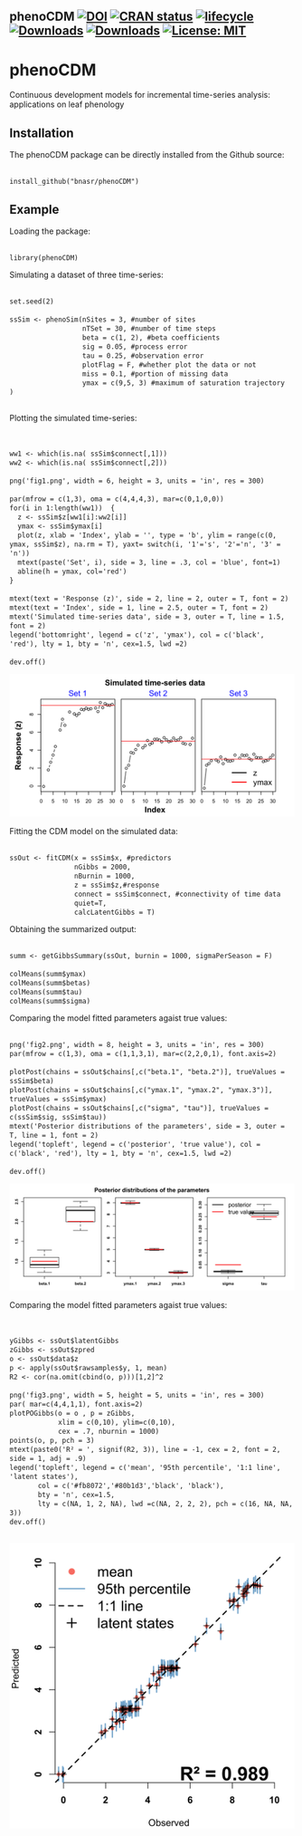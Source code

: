 ## phenoCDM [![DOI](https://zenodo.org/badge/DOI/10.5281/zenodo.1204614.svg)](https://doi.org/10.5281/zenodo.1204614) [![CRAN status](http://www.r-pkg.org/badges/version-last-release/phenoCDM)](https://cran.r-project.org/package=phenoCDM) [![lifecycle](https://img.shields.io/badge/lifecycle-stable-brightgreen.svg)](https://www.tidyverse.org/lifecycle/#stable) [![Downloads](http://cranlogs.r-pkg.org/badges/phenoCDM?color=brightgreen)](http://www.r-pkg.org/pkg/phenoCDM) [![Downloads](http://cranlogs.r-pkg.org/badges/grand-total/phenoCDM?color=brightgreen)](http://www.r-pkg.org/pkg/phenoCDM) [![License: MIT](https://img.shields.io/badge/License-MIT-yellow.svg)](https://opensource.org/licenses/MIT)
 

# phenoCDM
Continuous development models for incremental time-series analysis: applications on leaf phenology



## Installation
The phenoCDM package can be directly installed from the Github source:

```{r, echo=TRUE}

install_github("bnasr/phenoCDM")

```

## Example

Loading the package:
```{r, echo=TRUE}

library(phenoCDM)

```


Simulating a dataset of three time-series:
```{r, echo=TRUE}

set.seed(2)

ssSim <- phenoSim(nSites = 3, #number of sites
                  nTSet = 30, #number of time steps
                  beta = c(1, 2), #beta coefficients
                  sig = 0.05, #process error
                  tau = 0.25, #observation error
                  plotFlag = F, #whether plot the data or not
                  miss = 0.1, #portion of missing data
                  ymax = c(9,5, 3) #maximum of saturation trajectory
)


```

Plotting the simulated time-series:

```{r, echo=TRUE}


ww1 <- which(is.na( ssSim$connect[,1]))
ww2 <- which(is.na( ssSim$connect[,2]))

png('fig1.png', width = 6, height = 3, units = 'in', res = 300)

par(mfrow = c(1,3), oma = c(4,4,4,3), mar=c(0,1,0,0))
for(i in 1:length(ww1))  {
  z <- ssSim$z[ww1[i]:ww2[i]]
  ymax <- ssSim$ymax[i]
  plot(z, xlab = 'Index', ylab = '', type = 'b', ylim = range(c(0, ymax, ssSim$z), na.rm = T), yaxt= switch(i, '1'='s', '2'='n', '3' = 'n'))
  mtext(paste('Set', i), side = 3, line = .3, col = 'blue', font=1)
  abline(h = ymax, col='red')
}

mtext(text = 'Response (z)', side = 2, line = 2, outer = T, font = 2)
mtext(text = 'Index', side = 1, line = 2.5, outer = T, font = 2)
mtext('Simulated time-series data', side = 3, outer = T, line = 1.5, font = 2)
legend('bottomright', legend = c('z', 'ymax'), col = c('black', 'red'), lty = 1, bty = 'n', cex=1.5, lwd =2)

dev.off()

```

![Figure 1. Simulated data ](example/fig1.png)





Fitting the CDM model on the simulated data:
```{r, echo=TRUE}

ssOut <- fitCDM(x = ssSim$x, #predictors
                nGibbs = 2000,
                nBurnin = 1000,
                z = ssSim$z,#response
                connect = ssSim$connect, #connectivity of time data
                quiet=T,
                calcLatentGibbs = T)
```


Obtaining the summarized output:
```{r, echo=TRUE}

summ <- getGibbsSummary(ssOut, burnin = 1000, sigmaPerSeason = F)

colMeans(summ$ymax)
colMeans(summ$betas)
colMeans(summ$tau)
colMeans(summ$sigma)

```


Comparing the model fitted parameters agaist true values:
```{r, echo=TRUE}

png('fig2.png', width = 8, height = 3, units = 'in', res = 300)
par(mfrow = c(1,3), oma = c(1,1,3,1), mar=c(2,2,0,1), font.axis=2)

plotPost(chains = ssOut$chains[,c("beta.1", "beta.2")], trueValues = ssSim$beta)
plotPost(chains = ssOut$chains[,c("ymax.1", "ymax.2", "ymax.3")], trueValues = ssSim$ymax)
plotPost(chains = ssOut$chains[,c("sigma", "tau")], trueValues = c(ssSim$sig, ssSim$tau))
mtext('Posterior distributions of the parameters', side = 3, outer = T, line = 1, font = 2)
legend('topleft', legend = c('posterior', 'true value'), col = c('black', 'red'), lty = 1, bty = 'n', cex=1.5, lwd =2)

dev.off()

```

![Figure 2. Model efficiency](example/fig2.png)




Comparing the model fitted parameters agaist true values:
```{r, echo=TRUE}


yGibbs <- ssOut$latentGibbs
zGibbs <- ssOut$zpred
o <- ssOut$data$z
p <- apply(ssOut$rawsamples$y, 1, mean)
R2 <- cor(na.omit(cbind(o, p)))[1,2]^2

png('fig3.png', width = 5, height = 5, units = 'in', res = 300)
par( mar=c(4,4,1,1), font.axis=2)
plotPOGibbs(o = o , p = zGibbs,
            xlim = c(0,10), ylim=c(0,10),
            cex = .7, nburnin = 1000)
points(o, p, pch = 3)
mtext(paste0('R² = ', signif(R2, 3)), line = -1, cex = 2, font = 2, side = 1, adj = .9)
legend('topleft', legend = c('mean', '95th percentile', '1:1 line', 'latent states'),
       col = c('#fb8072','#80b1d3','black', 'black'),
       bty = 'n', cex=1.5,
       lty = c(NA, 1, 2, NA), lwd =c(NA, 2, 2, 2), pch = c(16, NA, NA, 3))
dev.off()


```

![Figure 3. Predictions vs Observed](example/fig3.png)
